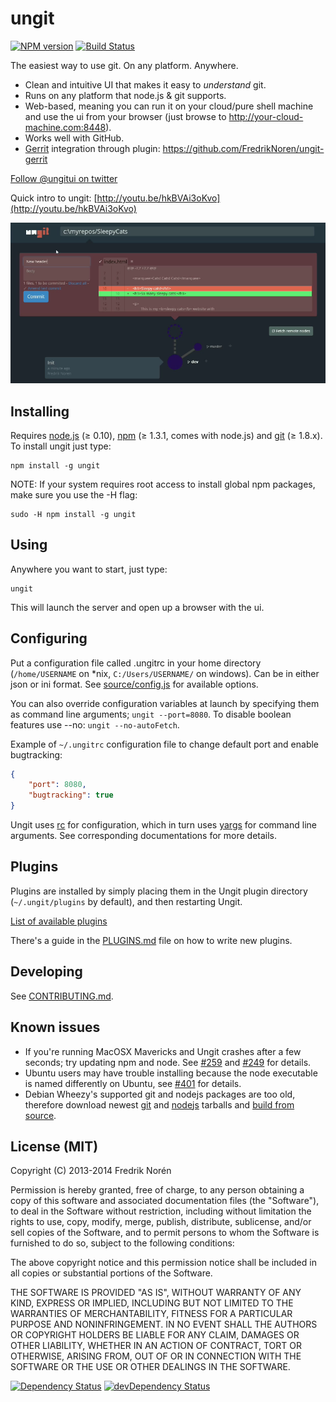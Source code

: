 ungit
======
[![NPM version](https://badge.fury.io/js/ungit.svg)](http://badge.fury.io/js/ungit)
[![Build Status](https://travis-ci.org/FredrikNoren/ungit.svg)](https://travis-ci.org/FredrikNoren/ungit)

The easiest way to use git. On any platform. Anywhere.

 * Clean and intuitive UI that makes it easy to _understand_ git.
 * Runs on any platform that node.js & git supports.
 * Web-based, meaning you can run it on your cloud/pure shell machine and use the ui from your browser (just browse to http://your-cloud-machine.com:8448).
 * Works well with GitHub.
 * [Gerrit](https://code.google.com/p/gerrit/) integration through plugin: https://github.com/FredrikNoren/ungit-gerrit

[Follow @ungitui on twitter](https://twitter.com/ungitui)

Quick intro to ungit: [http://youtu.be/hkBVAi3oKvo](http://youtu.be/hkBVAi3oKvo)

[![Screenshot](screenshot.png)](http://youtu.be/hkBVAi3oKvo)

Installing
----------
Requires [node.js](http://nodejs.org) (≥ 0.10), [npm](https://npmjs.org/) (≥ 1.3.1, comes with node.js) and [git](http://git-scm.com/) (≥ 1.8.x). To install ungit just type:

	npm install -g ungit

NOTE: If your system requires root access to install global npm packages, make sure you use the -H flag:

	sudo -H npm install -g ungit

Using
-----
Anywhere you want to start, just type:

	ungit

This will launch the server and open up a browser with the ui.

Configuring
---------
Put a configuration file called .ungitrc in your home directory (`/home/USERNAME` on *nix, `C:/Users/USERNAME/` on windows). Can be in either json or ini format. See [source/config.js](source/config.js) for available options.

You can also override configuration variables at launch by specifying them as command line arguments; `ungit --port=8080`. To disable boolean features use --no: `ungit --no-autoFetch`.

Example of `~/.ungitrc` configuration file to change default port and enable bugtracking:

```json
{
	"port": 8080,
	"bugtracking": true
}
```

Ungit uses [rc](https://github.com/dominictarr/rc) for configuration, which in turn uses [yargs](https://github.com/chevex/yargs) for command line arguments. See corresponding documentations for more details.

Plugins
-------
Plugins are installed by simply placing them in the Ungit plugin directory (`~/.ungit/plugins` by default), and then restarting Ungit.

[List of available plugins](https://github.com/FredrikNoren/ungit/wiki/List-of-plugins)

There's a guide in the [PLUGINS.md](PLUGINS.md) file on how to write new plugins.

Developing
----------

See [CONTRIBUTING.md](CONTRIBUTING.md).

Known issues
------------

* If you're running MacOSX Mavericks and Ungit crashes after a few seconds; try updating npm and node. See [#259](https://github.com/FredrikNoren/ungit/issues/259) and [#249](https://github.com/FredrikNoren/ungit/issues/249) for details.
* Ubuntu users may have trouble installing because the node executable is named differently on Ubuntu, see [#401](https://github.com/FredrikNoren/ungit/issues/401) for details.
* Debian Wheezy's supported git and nodejs packages are too old, therefore download newest [git](https://github.com/git/git/releases) and [nodejs](http://nodejs.org/download/) tarballs and [build from source](http://www.control-escape.com/linux/lx-swinstall-tar.html).

License (MIT)
-------------

Copyright (C) 2013-2014 Fredrik Norén

Permission is hereby granted, free of charge, to any person obtaining a copy of this software and associated documentation files (the "Software"), to deal in the Software without restriction, including without limitation the rights to use, copy, modify, merge, publish, distribute, sublicense, and/or sell copies of the Software, and to permit persons to whom the Software is furnished to do so, subject to the following conditions:

The above copyright notice and this permission notice shall be included in all copies or substantial portions of the Software.

THE SOFTWARE IS PROVIDED "AS IS", WITHOUT WARRANTY OF ANY KIND, EXPRESS OR IMPLIED, INCLUDING BUT NOT LIMITED TO THE WARRANTIES OF MERCHANTABILITY, FITNESS FOR A PARTICULAR PURPOSE AND NONINFRINGEMENT. IN NO EVENT SHALL THE AUTHORS OR COPYRIGHT HOLDERS BE LIABLE FOR ANY CLAIM, DAMAGES OR OTHER LIABILITY, WHETHER IN AN ACTION OF CONTRACT, TORT OR OTHERWISE, ARISING FROM, OUT OF OR IN CONNECTION WITH THE SOFTWARE OR THE USE OR OTHER DEALINGS IN THE SOFTWARE.

[![Dependency Status](https://david-dm.org/FredrikNoren/ungit.png)](https://david-dm.org/FredrikNoren/ungit)
[![devDependency Status](https://david-dm.org/FredrikNoren/ungit/dev-status.png)](https://david-dm.org/FredrikNoren/ungit#info=devDependencies)
